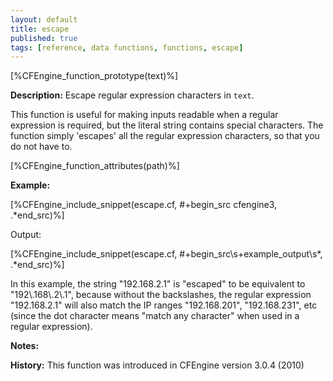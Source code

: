 ```yaml
---
layout: default
title: escape
published: true
tags: [reference, data functions, functions, escape]
---
```


[%CFEngine_function_prototype(text)%]

**Description:** Escape regular expression characters in `text`.

This function is useful for making inputs readable when a regular
expression is required, but the literal string contains special
characters. The function simply 'escapes' all the regular expression
characters, so that you do not have to.

[%CFEngine_function_attributes(path)%]

**Example:**  


[%CFEngine_include_snippet(escape.cf, #\+begin_src cfengine3, .*end_src)%]

Output:

[%CFEngine_include_snippet(escape.cf, #\+begin_src\s+example_output\s*, .*end_src)%]

In this example, the string "192.168.2.1" is "escaped" to be equivalent to 
"192\\.168\\.2\\.1", because without the backslashes, the regular expression 
"192.168.2.1" will also match the IP ranges "192.168.201", "192.168.231", etc 
(since the dot character means "match any character" when used in a regular 
expression).

**Notes:**  

**History:** This function was introduced in CFEngine version 3.0.4 (2010)
